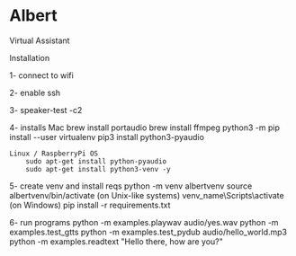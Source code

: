 # Albert
Virtual Assistant


Installation

1- connect to wifi

2- enable ssh

3- speaker-test -c2

4- installs
    Mac
        brew install portaudio
        brew install ffmpeg
        python3 -m pip install --user virtualenv
        pip3 install python3-pyaudio

    Linux / RaspberryPi OS
        sudo apt-get install python-pyaudio
        sudo apt-get install python3-venv -y


5- create venv and install reqs
    python -m venv albertvenv
    source albertvenv/bin/activate (on Unix-like systems)
    venv_name\Scripts\activate (on Windows)
    pip install -r requirements.txt

6- run programs
   python -m examples.playwav audio/yes.wav
   python -m examples.test_gtts
   python -m examples.test_pydub audio/hello_world.mp3
   python -m examples.readtext "Hello there, how are you?"